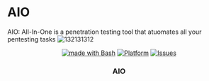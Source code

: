# AIO
AIO: All-In-One is a penetration testing tool that atuomates all your pentesting tasks
![132131312](![AIO](https://user-images.githubusercontent.com/25440152/206862854-99c4a8cb-1b0b-470a-8b15-afbf810f76ee.jpg))
<p align="center">
   <a href="http://golang.org](https://www.gnu.org/software/bash"><img alt="made with Bash" src="https://img.shields.io/badge/made%20with-bash-brightgreen"/></a>
  <a href="#"><img alt="Platform" src="https://img.shields.io/badge/platform-osx%2Flinux%2Fwindows-green" /></a>
  <a href="https://github.com/homjxi0e/AIO/issues"><img alt=" Issues" src="https://img.shields.io/github/issues/homjxi0e/AIO" /></a>
  <h3 align="center"><b>AIO</b></h3>
</p>

